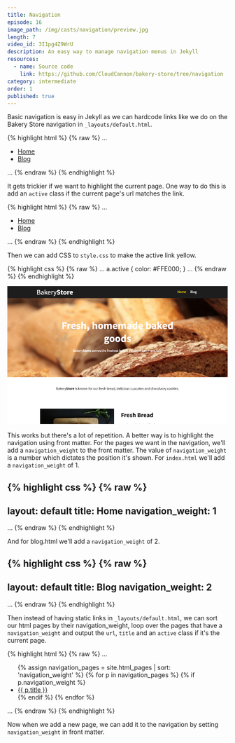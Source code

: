 ```yaml
---
title: Navigation
episode: 16
image_path: /img/casts/navigation/preview.jpg
length: 7
video_id: 3I1pg4Z9WrU
description: An easy way to manage navigation menus in Jekyll
resources:
  - name: Source code
    link: https://github.com/CloudCannon/bakery-store/tree/navigation
category: intermediate
order: 1
published: true
---
```

Basic navigation is easy in Jekyll as we can hardcode links like we do on the Bakery Store navigation in `_layouts/default.html`.

{% highlight html %}
{% raw %}
...
<nav class="main-nav">
  <ul>
    <li><a href="/">Home</a></li>
    <li><a href="/blog.html">Blog</a></li>
  </ul>
</nav>
...
{% endraw %}
{% endhighlight %}

It gets trickier if we want to highlight the current page. One way to do this is add an `active` class if the current page's url matches the link.

{% highlight html %}
{% raw %}
...
<nav class="main-nav">
  <ul>
    <li><a href="/" {% if page.url == "/" %}class="active"{% endif %}>Home</a></li>
    <li><a href="/blog.html" {% if page.url == "/blog.html" %}class="active"{% endif %}>Blog</a></li>
  </ul>
</nav>
...
{% endraw %}
{% endhighlight %}

Then we can add CSS to `style.css` to make the active link yellow.

{% highlight css %}
{% raw %}
...
a.active {
  color: #FFE000;
}
...
{% endraw %}
{% endhighlight %}

![Highlighted Link](/img/casts/navigation/highlighted-link.png)

This works but there's a lot of repetition. A better way is to highlight the navigation using front matter. For the pages we want in the navigation, we'll add a `navigation_weight` to the front matter. The value of `navigation_weight` is a number which dictates the position it's shown. For `index.html` we'll add a `navigation_weight` of 1.

{% highlight css %}
{% raw %}
---
layout: default
title: Home
navigation_weight: 1
---
...
{% endraw %}
{% endhighlight %}

And for blog.html we'll add a `navigation_weight` of 2.

{% highlight css %}
{% raw %}
---
layout: default
title: Blog
navigation_weight: 2
---
...
{% endraw %}
{% endhighlight %}

Then instead of having static links in `_layouts/default.html`, we can sort our html pages by their navigation_weight, loop over the pages that have a `navigation_weight` and output the `url`, `title` and an `active` class if it's the current page.

{% highlight html %}
{% raw %}
...
<nav class="main-nav">
  <ul>
    {% assign navigation_pages = site.html_pages | sort: 'navigation_weight' %}
    {% for p in navigation_pages %}
      {% if p.navigation_weight %}
        <li>
          <a href="{{ page.url }}" {% if p.url == page.url %}class="active"{% endif %}>
            {{ p.title }}
          </a>
        </li>
      {% endif %}
    {% endfor %}
  </ul>
</nav>
...
{% endraw %}
{% endhighlight %}

Now when we add a new page, we can add it to the navigation by setting `navigation_weight` in front matter.
